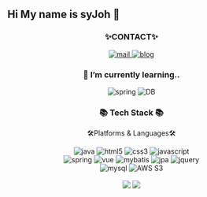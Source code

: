 ## Hi My name is syJoh 👋
<!--
<div align=center>
	<img src="https://capsule-render.vercel.app/api?type=waving&color=auto&height=200&section=header&text=syeej%20Github!&fontSize=70" />	
</div>
-->

<div align=center>
	<h3> ✨CONTACT✨ </h3>
	<a href="mailto:syee2joe@gmail.com">
		<img src="https://img.shields.io/badge/Email-D14836?style=for-the-badge&logo=gmail&logoColor=white" alt="mail">
	</a>
	<a href="https://syeej.tistory.com/">
		<img src="https://img.shields.io/badge/Blog-FF5722?style=for-the-badge&logo=blogger&logoColor=white" alt="blog">
	</a>
	<h3>🌱 I’m currently learning..</h3>
	<img src="https://img.shields.io/badge/Spring-6DB33F?style=for-the-badge&logo=spring&logoColor=white" alt="spring">
	<img src="https://img.shields.io/badge/Database-4479A1?style=for-the-badge&logo=database&logoColor=white" alt="DB">
</div>

<div align=center>
	<h3>📚 Tech Stack 📚</h3>
	<p> 🛠Platforms & Languages🛠 </p>
</div>
<div align="center">
	<img src="https://img.shields.io/badge/Java-007396?style=for-the-badge&logo=java&logoColor=white" alt="java">
	<img src="https://img.shields.io/badge/HTML5-E34F26?style=for-the-badge&logo=html5&logoColor=white" alt="html5">
	<img src="https://img.shields.io/badge/CSS3-1572B6?style=for-the-badge&logo=css3&logoColor=white" alt="css3">
	<img src="https://img.shields.io/badge/JavaScript-F7DF1E?style=for-the-badge&logo=javascript&logoColor=black" alt="javascript">
	<br>
	<img src="https://img.shields.io/badge/Spring-6DB33F?style=for-the-badge&logo=spring&logoColor=white" alt="spring">
	<img src="https://img.shields.io/badge/Vue.js-35495E?style=for-the-badge&logo=vue.js&logoColor=4FC08D" alt="vue">
 	<img src="https://img.shields.io/badge/MyBatis-007396?style=for-the-badge&logo=mybatis&logoColor=white" alt="mybatis">
	<img src="https://img.shields.io/badge/JPA-007396?style=for-the-badge&logo=jpa&logoColor=white" alt="jpa">
	<img src="https://img.shields.io/badge/jQuery-0769AD?style=for-the-badge&logo=jquery&logoColor=white" alt="jquery">
	<br>
	<img src="https://img.shields.io/badge/MySQL-4479A1?style=for-the-badge&logo=mysql&logoColor=white" alt="mysql">
	<!--<img src="https://img.shields.io/badge/PostgreSQL-336791?style=for-the-badge&logo=postgresql&logoColor=white" alt="PostgreSQL"> -->
 	<img src="https://img.shields.io/badge/Amazon_S3-569A31?style=for-the-badge&logo=amazon-s3&logoColor=white" alt="AWS S3">
</div>
<br>
<!-- Activities -->
<div align="center">
	<img src="https://github-readme-stats.vercel.app/api/top-langs/?username=syeej&layout=compact">
	<img src="https://github-readme-stats.vercel.app/api?username=syeej&show_icons=true">
</div>
